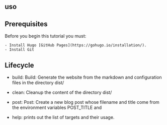## uso

## Prerequisites

Before you begin this tutorial you must:

    - Install Hugo [GitHub Pages](https://gohugo.io/installation/).
    - Install Git

## Lifecycle
- build: Build: Generate the website from the markdown and configuration files in the directory dist/

- clean: Cleanup the content of the directory dist/

- post: Post: Create a new blog post whose filename and title come from the environment variables POST_TITLE and

- help: prints out the list of targets and their usage. 